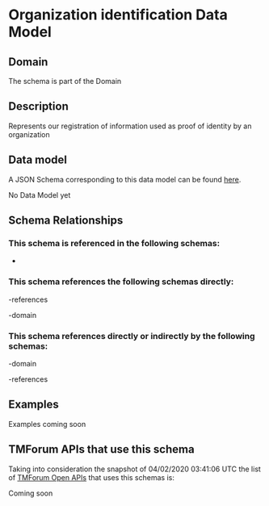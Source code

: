 # Organization identification Data Model

## Domain

The  schema is part of the  Domain

## Description

Represents our registration of information used as proof of identity by an organization

## Data model

A JSON Schema corresponding to this data model can be found
[here](https://github.com/tmforum-rand/schemas/blob/candidates/EngagedParty/OrganizationIdentification.schema.json).

No Data Model yet

## Schema Relationships

### This schema is referenced in the following schemas:

-

### This schema references the following schemas directly:

-references

-domain

### This schema references directly or indirectly by the following schemas:

-domain

-references



## Examples

Examples coming soon

## TMForum APIs that use this schema

Taking into consideration the snapshot of 04/02/2020 03:41:06 UTC the list of [TMForum Open APIs](https://www.tmforum.org/open-apis/) that uses this schemas is:

Coming soon